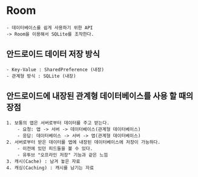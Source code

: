 # Room
    - 데이터베이스를 쉽게 사용하기 위한 API
    -> Room을 이용해서 SQLite를 조작한다.

## 안드로이드 데이터 저장 방식
    - Key-Value : SharedPreference (내장)
    - 관계형 방식 : SQLite (내장)

## 안드로이드에 내장된 관계형 데이터베이스를 사용 할 때의 장점
    1. 보통의 앱은 서버로부터 데이터를 주고 받는다.
        - 요청: 앱 -> 서버 -> 데이터베이스(관계형 데이터베이스)
        - 응답: 데이터베이스 -> 서버 -> 앱(관계형 데이터베이스)
    2. 서버로부터 받은 데이터를 앱에 내장된 데이터베이스에 저장이 가능하다.
        - 이전에 있던 피드들을 볼 수 있다.
        - 유투브 "오프라인 저장" 기능과 같은 느낌
    3. 캐시(Cache) : 남겨 놓은 자료
    4. 캐싱(Caching) : 캐시를 남기는 자료
